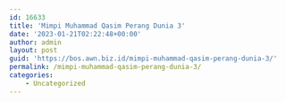 ```yaml
---
id: 16633
title: 'Mimpi Muhammad Qasim Perang Dunia 3'
date: '2023-01-21T02:22:48+00:00'
author: admin
layout: post
guid: 'https://bos.awn.biz.id/mimpi-muhammad-qasim-perang-dunia-3/'
permalink: /mimpi-muhammad-qasim-perang-dunia-3/
categories:
    - Uncategorized
---
```


